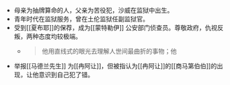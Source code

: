 - 母亲为抽牌算命的人，父亲为苦役犯，沙威在监狱中出生。
- 青年时代在监狱服务，曾在土伦监狱任副监狱官。
- 受到[[夏布耶]]的保荐，成为[[蒙特勒伊]] 公安部门侦查员。尊敬政府，仇视反叛，两种态度均较极端。
	- > 他用直线式的眼光去理解人世间最曲折的事物；他
- 举报[[马德兰先生]] 为[[冉阿让]]，但被指认为[[冉阿让]]的[[商马第伯伯]]的出现，让他意识到自己犯了错。